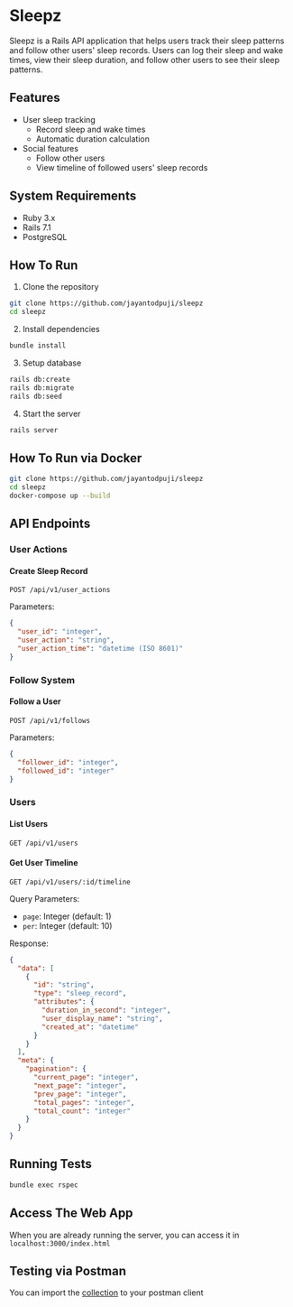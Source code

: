 # Sleepz

Sleepz is a Rails API application that helps users track their sleep patterns and follow other users' sleep records. Users can log their sleep and wake times, view their sleep duration, and follow other users to see their sleep patterns.

## Features

- User sleep tracking
  - Record sleep and wake times
  - Automatic duration calculation
- Social features
  - Follow other users
  - View timeline of followed users' sleep records

## System Requirements

- Ruby 3.x
- Rails 7.1
- PostgreSQL

## How To Run

1. Clone the repository
```bash
git clone https://github.com/jayantodpuji/sleepz
cd sleepz
```

2. Install dependencies
```bash
bundle install
```

3. Setup database
```bash
rails db:create
rails db:migrate
rails db:seed
```

4. Start the server
```bash
rails server
```

## How To Run via Docker
```bash
git clone https://github.com/jayantodpuji/sleepz
cd sleepz
docker-compose up --build
```

## API Endpoints

### User Actions

#### Create Sleep Record
```http
POST /api/v1/user_actions
```

Parameters:
```json
{
  "user_id": "integer",
  "user_action": "string",
  "user_action_time": "datetime (ISO 8601)"
}
```

### Follow System

#### Follow a User
```http
POST /api/v1/follows
```

Parameters:
```json
{
  "follower_id": "integer",
  "followed_id": "integer"
}
```

### Users

#### List Users
```http
GET /api/v1/users
```

#### Get User Timeline
```http
GET /api/v1/users/:id/timeline
```

Query Parameters:
- `page`: Integer (default: 1)
- `per`: Integer (default: 10)

Response:
```json
{
  "data": [
    {
      "id": "string",
      "type": "sleep_record",
      "attributes": {
        "duration_in_second": "integer",
        "user_display_name": "string",
        "created_at": "datetime"
      }
    }
  ],
  "meta": {
    "pagination": {
      "current_page": "integer",
      "next_page": "integer",
      "prev_page": "integer",
      "total_pages": "integer",
      "total_count": "integer"
    }
  }
}
```

## Running Tests
```bash
bundle exec rspec
```

## Access The Web App

When you are already running the server, you can access it in `localhost:3000/index.html`

## Testing via Postman

You can import the [collection](sleepz.postman_collection.json) to your postman client

